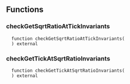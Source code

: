 


## Functions
### checkGetSqrtRatioAtTickInvariants
```solidity
  function checkGetSqrtRatioAtTickInvariants(
  ) external
```




### checkGetTickAtSqrtRatioInvariants
```solidity
  function checkGetTickAtSqrtRatioInvariants(
  ) external
```




